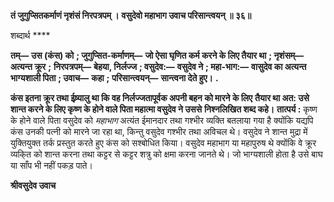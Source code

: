**तं जुगुप्सितकर्माणं नृशंसं निरपत्रपम् ।** **वसुदेवो महाभाग उवाच परिसान्त्वयन् ॥ ३६॥** 

शब्दार्थ **** 

**तम्—** **उस (कंस) को** **; जुगुप्सित-कर्माणम्—** **जो ऐसा घृणित कर्म करने के लिए तैयार था** **; नृशंसम्—** **अत्यन्त क्रूर** **;** **निरपत्रपम्—** **बेहया, निर्लज्ज** **; वसुदेव:—** **वसुदेव ने** **; महा-भाग:—** **वासुदेव का अत्यन्त भाग्यशाली पिता** **; उवाच—** **कहा** **;** **परिसान्त्वयन्—** **सान्त्वना देते हुए।** **.** 

**कंस इतना क्रूर तथा ईष्र्यालु था कि वह निर्लज्जतापूर्वक अपनी बहन को मारने के लिए** **तैयार था अत: उसे शान्त करने के लिए कृष्ण के होने वाले पिता महात्मा वसुदेव ने उससे** **निश्नलिखित शब्द कहे।** **तात्पर्य :** कृष्ण के होने वाले पिता वसुदेव को *महाभाग* अत्यंत ईमानदार तथा गश्भीर व्यक्ति बतलाया गया है क्योंकि यद्यपि कंस उनकी पत्नी को मारने जा रहा था, किन्तु वसुदेव गश्भीर तथा अविचल थे। वसुदेव ने शान्त मुद्रा में युक्तियुक्त तर्क प्रस्तुत करते हुए कंस को सश्बोधित किया। वसुदेव महाभाग या महापुरुष थे क्योंकि वे क्रूर व्यकि्त को शान्त करना तथा कट्टर से कट्टर शत्रु को क्षमा करना जानते थे। जो भाग्यशाली होता है उसे बाघ या साँप भी नहीं पकड़ पाते।  

**श्रीवसुदेव उवाच** 